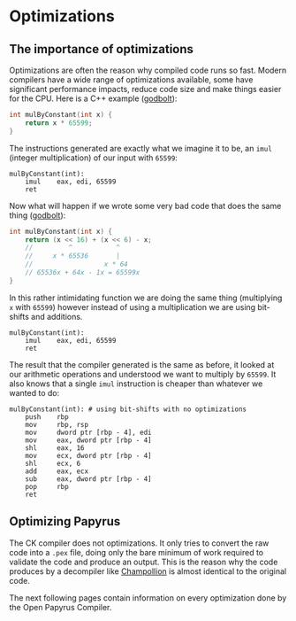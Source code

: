 # Optimizations

## The importance of optimizations

Optimizations are often the reason why compiled code runs so fast. Modern compilers have a wide range of optimizations available, some have significant performance impacts, reduce code size and make things easier for the CPU. Here is a C++ example ([godbolt](https://godbolt.org/z/ssP6PbEWj)):

```c++
int mulByConstant(int x) {
    return x * 65599;
}
```

The instructions generated are exactly what we imagine it to be, an `imul` (integer multiplication) of our input with `65599`:

```x86asm
mulByConstant(int):
    imul    eax, edi, 65599
    ret
```

Now what will happen if we wrote some very bad code that does the same thing ([godbolt](https://godbolt.org/z/c6Kcr78Ex)):

```c++
int mulByConstant(int x) {
    return (x << 16) + (x << 6) - x;
    //         ^           ^
    //     x * 65536       |
    //                  x * 64
    // 65536x + 64x - 1x = 65599x
}
```

In this rather intimidating function we are doing the same thing (multiplying `x` with `65599`) however instead of using a multiplication we are using bit-shifts and additions.

```x86asm
mulByConstant(int):
    imul    eax, edi, 65599
    ret
```

The result that the compiler generated is the same as before, it looked at our arithmetic operations and understood we want to multiply by `65599`. It also knows that a single `imul` instruction is cheaper than whatever we wanted to do:

```x86asm
mulByConstant(int): # using bit-shifts with no optimizations
    push    rbp
    mov     rbp, rsp
    mov     dword ptr [rbp - 4], edi
    mov     eax, dword ptr [rbp - 4]
    shl     eax, 16
    mov     ecx, dword ptr [rbp - 4]
    shl     ecx, 6
    add     eax, ecx
    sub     eax, dword ptr [rbp - 4]
    pop     rbp
    ret
```

## Optimizing Papyrus

The CK compiler does not optimizations. It only tries to convert the raw code into a `.pex` file, doing only the bare minimum of work required to validate the code and produce an output. This is the reason why the code produces by a decompiler like [Champollion](https://github.com/Orvid/Champollion) is almost identical to the original code.

The next following pages contain information on every optimization done by the Open Papyrus Compiler.

